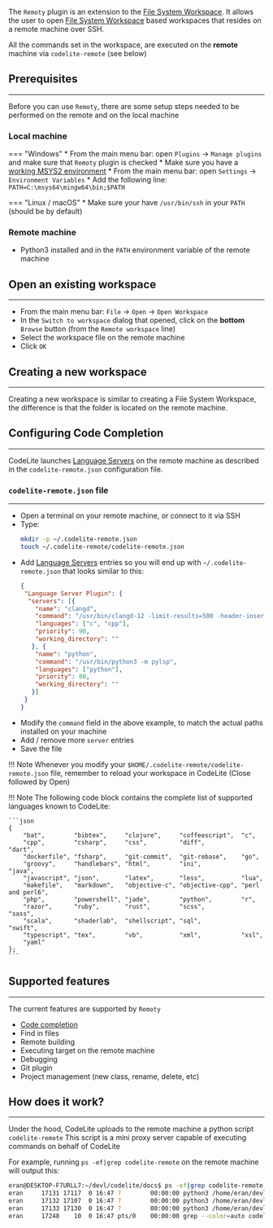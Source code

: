 The `Remoty` plugin is an extension to the [File System Workspace][1]. It allows the user to open
[File System Workspace][1] based workspaces that resides on a remote machine over SSH.

All the commands set in the workspace, are executed on the **remote** machine via `codelite-remote` (see below)

## Prerequisites
---

Before you can use `Remoty`, there are some setup steps needed to be performed on the remote and on
the local machine

### Local machine

=== "Windows"
    * From the main menu bar: open `Plugins` &#8594; `Manage plugins` and make sure that `Remoty` plugin is checked
    * Make sure you have a [working MSYS2 environment][3]
    * From the main menu bar: open `Settings` &#8594; `Environment Variables`
    * Add the following line: `PATH=C:\msys64\mingw64\bin;$PATH`

=== "Linux / macOS"
    * Make sure your have `/usr/bin/ssh` in your `PATH` (should be by default)

### Remote machine

* Python3 installed and in the `PATH` environment variable of the remote machine

## Open an existing workspace
---

* From the main menu bar: `File` &#8594; `Open` &#8594; `Open Workspace`
* In the `Switch to workspace` dialog that opened, click on the **bottom** `Browse` button (from the `Remote workspace` line)
* Select the workspace file on the remote machine
* Click `OK`

## Creating a new workspace
---

Creating a new workspace is similar to creating a File System Workspace, the difference is that
the folder is located on the remote machine.

## Configuring Code Completion
---

CodeLite launches [Language Servers][5] on the remote machine as described in the `codelite-remote.json`
configuration file.

### `codelite-remote.json` file
---

- Open a terminal on your remote machine, or connect to it via SSH
- Type:
    ```bash
    mkdir -p ~/.codelite-remote.json
    touch ~/.codelite-remote/codelite-remote.json
    ```
- Add [Language Servers][5] entries so you will end up with `~/.codelite-remote.json` that looks similar to this:
    ```json
    {
     "Language Server Plugin": {
      "servers": [{
        "name": "clangd",
        "command": "/usr/bin/clangd-12 -limit-results=500 -header-insertion-decorators=0",
        "languages": ["c", "cpp"],
        "priority": 90,
        "working_directory": ""
       }, {
        "name": "python",
        "command": "/usr/bin/python3 -m pylsp",
        "languages": ["python"],
        "priority": 80,
        "working_directory": ""
       }]
     }
    }
    ```
- Modify the `command` field in the above example, to match the actual paths installed on your machine
- Add / remove more `server` entries
- Save the file

!!! Note
    Whenever you modify your `$HOME/.codelite-remote/codelite-remote.json` file,
    remember to reload your workspace in CodeLite (Close followed by Open)

!!! Note
    The following code block contains the complete list of supported languages known to CodeLite:

    ```json
    {
        "bat",        "bibtex",     "clojure",     "coffeescript",  "c",
        "cpp",        "csharp",     "css",         "diff",          "dart",
        "dockerfile", "fsharp",     "git-commit",  "git-rebase",    "go",
        "groovy",     "handlebars", "html",        "ini",           "java",
        "javascript", "json",       "latex",       "less",          "lua",
        "makefile",   "markdown",   "objective-c", "objective-cpp", "perl and perl6",
        "php",        "powershell", "jade",        "python",        "r",
        "razor",      "ruby",       "rust",        "scss",          "sass",
        "scala",      "shaderlab",  "shellscript", "sql",           "swift",
        "typescript", "tex",        "vb",          "xml",           "xsl",
        "yaml"
    };
    ```

## Supported features
---

The current features are supported by `Remoty`

- [Code completion][8]
- Find in files
- Remote building
- Executing target on the remote machine
- Debugging
- Git plugin
- Project management (new class, rename, delete, etc)

## How does it work?
---

Under the hood, CodeLite uploads to the remote machine a python script `codelite-remote`
This script is a mini proxy server capable of executing commands on behalf of CodeLite

For example, running `ps -ef|grep codelite-remote` on the remote machine will output this:

```bash
eran@DESKTOP-F7URLL7:~/devl/codelite/docs$ ps -ef|grep codelite-remote
eran     17131 17117  0 16:47 ?        00:00:00 python3 /home/eran/devl/codelite/docs/.codelite/codelite-remote --context finder
eran     17132 17107  0 16:47 ?        00:00:00 python3 /home/eran/devl/codelite/docs/.codelite/codelite-remote --context builder
eran     17133 17130  0 16:47 ?        00:00:00 python3 /home/eran/devl/codelite/docs/.codelite/codelite-remote --context git
eran     17248    10  0 16:47 pts/0    00:00:00 grep --color=auto codelite-remote
```

 [1]: /workspaces/file_system
 [2]: /plugins/lsp
 [3]: /build/mingw_builds#prepare-a-working-environment
 [4]: how-does-it-work
 [5]: /plugins/lsp/
 [6]: /plugins/lsp/#install-clangd-c
 [7]: /plugins/lsp/#install-pylsp-python
 [8]: /plugins/remoty/#configuring-code-completion